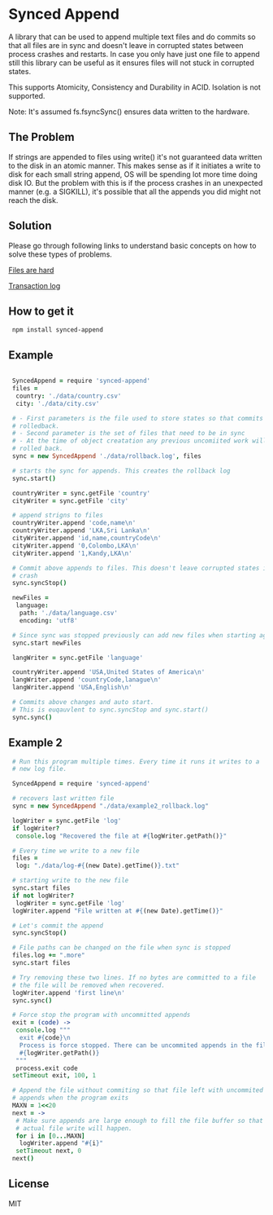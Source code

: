 # Synced Append

A library that can be used to append multiple text files and do commits so that all files are in sync and doesn't leave in corrupted states between process crashes and restarts. In case you only
have just one file to append still this library can be useful as it ensures files will not stuck
in corrupted states.

This supports Atomicity, Consistency and Durability in ACID. Isolation is not supported.

Note: It's assumed fs.fsyncSync() ensures data written to the hardware.

## The Problem

If strings are appended to files using write() it's not guaranteed data written
to the disk in an atomic manner. This makes sense as if it initiates a write to disk for
each small string append, OS will be spending lot more time doing disk IO. But the problem with
this is if the process crashes in an unexpected manner (e.g. a SIGKILL), it's possible that
all the appends you did might not reach the disk.

## Solution

Please go through following links to understand basic concepts on how to solve
these types of problems.

[Files are hard](http://danluu.com/file-consistency/)

[Transaction log](https://en.wikipedia.org/wiki/Transaction_log)


## How to get it

```
 npm install synced-append
```

## Example

```coffeescript

 SyncedAppend = require 'synced-append'
 files =
  country: './data/country.csv'
  city: './data/city.csv'

 # - First parameters is the file used to store states so that commits can be
 # rolledback.
 # - Second parameter is the set of files that need to be in sync
 # - At the time of object creatation any previous uncomiited work will be
 # rolled back.
 sync = new SyncedAppend './data/rollback.log', files

 # starts the sync for appends. This creates the rollback log
 sync.start()

 countryWriter = sync.getFile 'country'
 cityWriter = sync.getFile 'city'

 # append strigns to files
 countryWriter.append 'code,name\n'
 countryWriter.append 'LKA,Sri Lanka\n'
 cityWriter.append 'id,name,countryCode\n'
 cityWriter.append '0,Colombo,LKA\n'
 cityWriter.append '1,Kandy,LKA\n'

 # Commit above appends to files. This doesn't leave corrupted states in case of
 # crash
 sync.syncStop()

 newFiles =
  language:
   path: './data/language.csv'
   encoding: 'utf8'

 # Since sync was stopped previously can add new files when starting again
 sync.start newFiles

 langWriter = sync.getFile 'language'

 countryWriter.append 'USA,United States of America\n'
 langWriter.append 'countryCode,lanague\n'
 langWriter.append 'USA,English\n'

 # Commits above changes and auto start.
 # This is euqauvlent to sync.syncStop and sync.start()
 sync.sync()

```

## Example 2

```coffeescript
 # Run this program multiple times. Every time it runs it writes to a
 # new log file.

 SyncedAppend = require 'synced-append'

 # recovers last written file
 sync = new SyncedAppend "./data/example2_rollback.log"

 logWriter = sync.getFile 'log'
 if logWriter?
  console.log "Recovered the file at #{logWriter.getPath()}"

 # Every time we write to a new file
 files =
  log: "./data/log-#{(new Date).getTime()}.txt"

 # starting write to the new file
 sync.start files
 if not logWriter?
  logWriter = sync.getFile 'log'
 logWriter.append "File written at #{(new Date).getTime()}"

 # Let's commit the append
 sync.syncStop()

 # File paths can be changed on the file when sync is stopped
 files.log += ".more"
 sync.start files

 # Try removing these two lines. If no bytes are committed to a file
 # the file will be removed when recovered.
 logWriter.append 'first line\n'
 sync.sync()

 # Force stop the program with uncommitted appends
 exit = (code) ->
  console.log """
   exit #{code}\n
   Process is force stopped. There can be uncommited appends in the file
   #{logWriter.getPath()}
  """
  process.exit code
 setTimeout exit, 100, 1

 # Append the file without commiting so that file left with uncommited
 # appends when the program exits
 MAXN = 1<<20
 next = ->
  # Make sure appends are large enough to fill the file buffer so that
  # actual file write will happen.
  for i in [0...MAXN]
   logWriter.append "#{i}"
  setTimeout next, 0
 next()
```

## License

MIT
